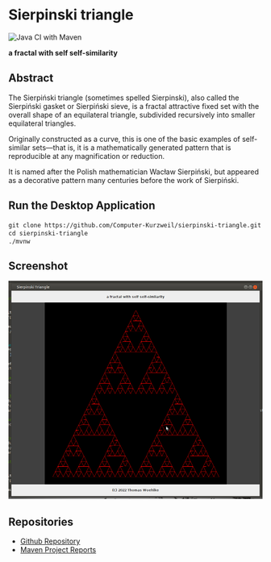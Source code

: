 # Sierpinski triangle

![Java CI with Maven](https://github.com/Computer-Kurzweil/sierpinskitriangle/workflows/Java%20CI%20with%20Maven/badge.svg)

**a fractal with self self-similarity**

## Abstract

The Sierpiński triangle (sometimes spelled Sierpinski),
also called the Sierpiński gasket or Sierpiński sieve, is a fractal attractive fixed set with the
overall shape of an equilateral triangle, subdivided recursively into smaller equilateral triangles.

Originally constructed as a curve, this is one of the basic examples of self-similar sets—that is,
it is a mathematically generated pattern that is reproducible at any magnification or reduction.

It is named after the Polish mathematician Wacław Sierpiński, but appeared as a decorative pattern
many centuries before the work of Sierpiński.


## Run the Desktop Application

```
git clone https://github.com/Computer-Kurzweil/sierpinski-triangle.git
cd sierpinski-triangle
./mvnw
```

## Screenshot

![Later Screen](img/screen01.png)


## Repositories
* [Github Repository](https://github.com/Computer-Kurzweil/sierpinskitriangle)
* [Maven Project Reports](https://java.woehlke.org/sierpinskitriangle/)
